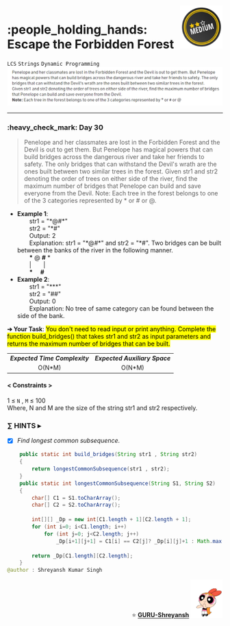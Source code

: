 <img align='right' src="https://github.com/guru-shreyansh/GeeksforGeeks-30-Days-of-Code/blob/main/!DOC!/Medium%233.png" width="100">
<h1>:people_holding_hands: Escape the Forbidden Forest</h1>

`LCS`
`Strings`
`Dynamic Programming`
<img align='centre' src="https://github.com/guru-shreyansh/GeeksforGeeks-30-Days-of-Code/blob/main/Day%3C30%3E/D30.png">
________________________________________________________________________________________________________________________________________________________
<h3>:heavy_check_mark: Day 30</h3>
<blockquote>Penelope and her classmates are lost in the Forbidden Forest and the Devil is out to get them. But Penelope has magical powers that can build bridges across the dangerous river and take her friends to safety. The only bridges that can withstand the Devil's wrath are the ones built between two similar trees in the forest. 
Given str1 and str2 denoting the order of trees on either side of the river, find the maximum number of bridges that Penelope can build and save everyone from the Devil. 
Note: Each tree in the forest belongs to one of the 3 categories represented by * or # or @.</blockquote>

* **Example 1**:<br>
&emsp;&emsp;str1 = "\*@#\*"<br>
&emsp;&emsp;str2 = "\*#"<br>
&emsp;&emsp;Output: 2<br>
&emsp;&emsp;Explanation: str1 = "\*@#\*" and str2 = "\*#". Two bridges can be built between the banks of the river in the following manner.<br>
&emsp;&emsp;**\*** @ **#** \*<br>
&emsp;&emsp;|&emsp;&emsp;|<br>
&emsp;&emsp;**\***&emsp; **#**<br>
* **Example 2**:<br>
&emsp;&emsp;str1 = "\*\*\*"<br>
&emsp;&emsp;str2 = "##"<br>
&emsp;&emsp;Output: 0<br>
&emsp;&emsp;Explanation: No tree of same category can be found between the side of the bank.<br>

**➔ Your Task**:
<mark>You don't need to read input or print anything. Complete the function build_bridges() that takes str1 and str2 as input parameters and returns the maximum number of bridges that can be built.</mark>

<table align="center">
      <tr><td><em><b>Expected Time Complexity</td> <td><em><b>Expected Auxiliary Space</td></tr>
      <tr><td align="center">O(N*M)</td> <td align="center">O(N*M)</td></tr>
</table>

#### < Constraints >
1  ≤ ` N ` , ` M ` ≤  100<br>
Where, N and M are the size of the string str1 and str2 respectively.

###      ∑ HINTS ▸
- [x] _Find longest common subsequence._
```java
    public static int build_bridges(String str1 , String str2)
    {
        return longestCommonSubsequence(str1 , str2);
    }
    public static int longestCommonSubsequence(String S1, String S2)
    {
        char[] C1 = S1.toCharArray();
        char[] C2 = S2.toCharArray();
        
        int[][] _Dp = new int[C1.length + 1][C2.length + 1];
        for (int i=0; i<C1.length; i++)
            for (int j=0; j<C2.length; j++)
                _Dp[i+1][j+1] = C1[i] == C2[j]? _Dp[i][j]+1 : Math.max(_Dp[i][j+1], _Dp[i+1][j]);
                
        return _Dp[C1.length][C2.length];
    }
@author : Shreyansh Kumar Singh
```
<p align="right"> ⭐️ <a href="https://github.com/GURU-Shreyansh" target="_blank"> <b>GURU-Shreyansh</b></a>
      <img src="https://github.com/guru-shreyansh/GeeksforGeeks-30-Days-of-Code/blob/main/!DOC!/GIF--Happy-Powerpuff-Girls-Qakyyrk1IKwuK8YtQ6.gif" width="75"> </p>
<!--
#GURU ツ
-->
